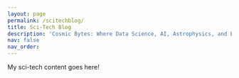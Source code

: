 ```yaml
---
layout: page
permalink: /scitechblog/
title: Sci-Tech Blog
description: 'Cosmic Bytes: Where Data Science, AI, Astrophysics, and Everything Converge'
nav: false
nav_order: 
---
```


My sci-tech content goes here!